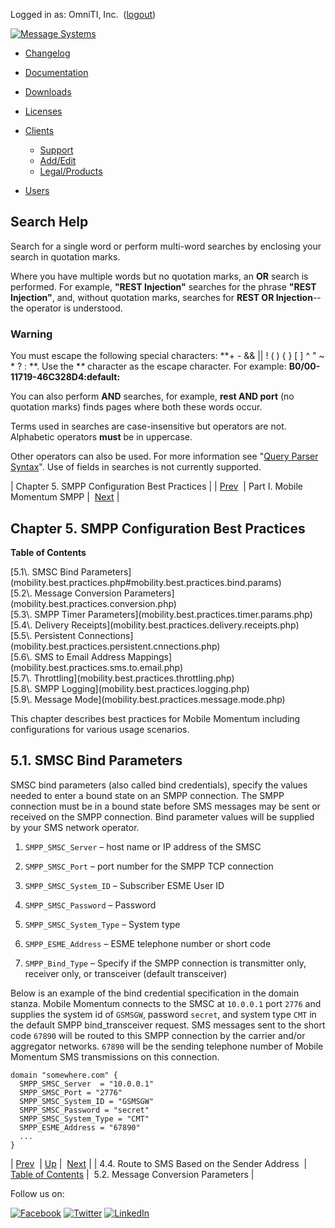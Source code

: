 Logged in as: OmniTI, Inc.  ([logout](https://support.messagesystems.com/logout.php))

[![Message Systems](https://support.messagesystems.com/images/ms-white205.png)](https://support.messagesystems.com/start.php) 

*   [Changelog](https://support.messagesystems.com/start.php?show=changelog)
*   [Documentation](https://support.messagesystems.com/docs/)
*   [Downloads](https://support.messagesystems.com/start.php)

*   [Licenses](https://support.messagesystems.com/license_summary.php)
*   <a href="">Clients</a>
    *   [Support](https://support.messagesystems.com/cs.php)
    *   [Add/Edit](https://support.messagesystems.com/edit_client.php)
    *   [Legal/Products](https://support.messagesystems.com/edit_products.php)
*   [Users](https://support.messagesystems.com/edit_customer.php)

## Search Help

Search for a single word or perform multi-word searches by enclosing your search in quotation marks.

Where you have multiple words but no quotation marks, an **OR** search is performed. For example, **"REST Injection"** searches for the phrase **"REST Injection"**, and, without quotation marks, searches for **REST OR Injection**--the operator is understood.

### Warning

You must escape the following special characters: **+ - && || ! ( ) { } [ ] ^ " ~ * ? : \**. Use the **\** character as the escape character. For example: **B0/00-11719-46C328D4\:default\:**

You can also perform **AND** searches, for example, **rest AND port** (no quotation marks) finds pages where both these words occur.

Terms used in searches are case-insensitive but operators are not. Alphabetic operators **must** be in uppercase.

Other operators can also be used. For more information see "[Query Parser Syntax](https://lucene.apache.org/core/old_versioned_docs/versions/3_0_0/queryparsersyntax.html)". Use of fields in searches is not currently supported.

| Chapter 5. SMPP Configuration Best Practices |
| [Prev](admin.use.case.sender.address.php)  | Part I. Mobile Momentum SMPP |  [Next](mobility.best.practices.conversion.php) |

## Chapter 5. SMPP Configuration Best Practices

**Table of Contents**

<dl class="toc">

<dt>[5.1\. SMSC Bind Parameters](mobility.best.practices.php#mobility.best.practices.bind.params)</dt>

<dt>[5.2\. Message Conversion Parameters](mobility.best.practices.conversion.php)</dt>

<dt>[5.3\. SMPP Timer Parameters](mobility.best.practices.timer.params.php)</dt>

<dt>[5.4\. Delivery Receipts](mobility.best.practices.delivery.receipts.php)</dt>

<dt>[5.5\. Persistent Connections](mobility.best.practices.persistent.cnnections.php)</dt>

<dt>[5.6\. SMS to Email Address Mappings](mobility.best.practices.sms.to.email.php)</dt>

<dt>[5.7\. Throttling](mobility.best.practices.throttling.php)</dt>

<dt>[5.8\. SMPP Logging](mobility.best.practices.logging.php)</dt>

<dt>[5.9\. Message Mode](mobility.best.practices.message.mode.php)</dt>

</dl>

This chapter describes best practices for Mobile Momentum including configurations for various usage scenarios.

## 5.1. SMSC Bind Parameters

SMSC bind parameters (also called bind credentials), specify the values needed to enter a bound state on an SMPP connection. The SMPP connection must be in a bound state before SMS messages may be sent or received on the SMPP connection. Bind parameter values will be supplied by your SMS network operator.

1.  `SMPP_SMSC_Server` – host name or IP address of the SMSC

2.  `SMPP_SMSC_Port` – port number for the SMPP TCP connection

3.  `SMPP_SMSC_System_ID` – Subscriber ESME User ID

4.  `SMPP_SMSC_Password` – Password

5.  `SMPP_SMSC_System_Type` – System type

6.  `SMPP_ESME_Address` – ESME telephone number or short code

7.  `SMPP_Bind_Type` – Specify if the SMPP connection is transmitter only, receiver only, or transceiver (default transceiver)

Below is an example of the bind credential specification in the domain stanza. Mobile Momentum connects to the SMSC at `10.0.0.1` port `2776` and supplies the system id of `GSMSGW`, password `secret`, and system type `CMT` in the default SMPP bind_transceiver request. SMS messages sent to the short code `67890` will be routed to this SMPP connection by the carrier and/or aggregator networks. `67890` will be the sending telephone number of Mobile Momentum SMS transmissions on this connection.

```
domain "somewhere.com" {
  SMPP_SMSC_Server  = "10.0.0.1"
  SMPP_SMSC_Port = "2776"
  SMPP_SMSC_System_ID = "GSMSGW"
  SMPP_SMSC_Password = "secret"
  SMPP_SMSC_System_Type = "CMT"
  SMPP_ESME_Address = "67890"
  ...
}
```

| [Prev](admin.use.case.sender.address.php)  | [Up](p.smpp.php) |  [Next](mobility.best.practices.conversion.php) |
| 4.4. Route to SMS Based on the Sender Address  | [Table of Contents](index.php) |  5.2. Message Conversion Parameters |

Follow us on:

[![Facebook](https://support.messagesystems.com/images/icon-facebook.png)](http://www.facebook.com/messagesystems) [![Twitter](https://support.messagesystems.com/images/icon-twitter.png)](http://twitter.com/#!/MessageSystems) [![LinkedIn](https://support.messagesystems.com/images/icon-linkedin.png)](http://www.linkedin.com/company/message-systems)